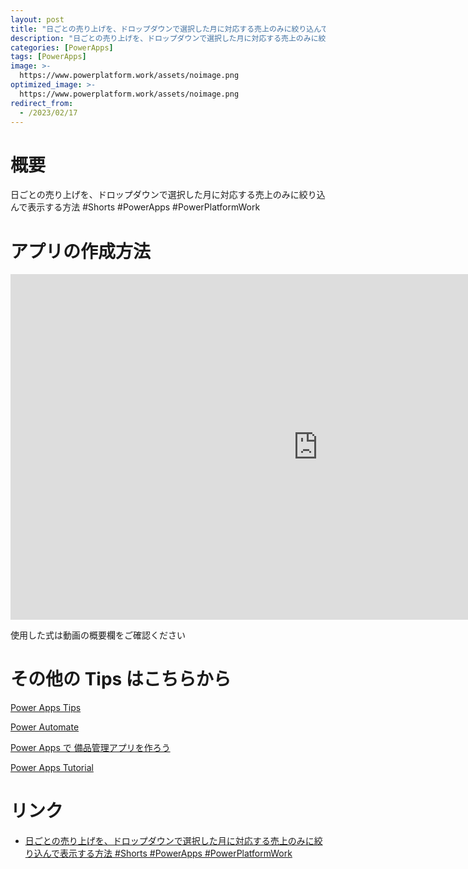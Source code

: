 ```yaml
---
layout: post
title: "日ごとの売り上げを、ドロップダウンで選択した月に対応する売上のみに絞り込んで表示する方法 #Shorts #PowerApps #PowerPlatformWork"
description: "日ごとの売り上げを、ドロップダウンで選択した月に対応する売上のみに絞り込んで表示する方法 #Shorts #PowerApps #PowerPlatformWorkを動画で分かりやすく解説"
categories: [PowerApps]
tags: [PowerApps]
image: >-
  https://www.powerplatform.work/assets/noimage.png
optimized_image: >-
  https://www.powerplatform.work/assets/noimage.png
redirect_from:
  - /2023/02/17
---
```



#  概要

日ごとの売り上げを、ドロップダウンで選択した月に対応する売上のみに絞り込んで表示する方法 #Shorts #PowerApps #PowerPlatformWork


# アプリの作成方法

<iframe width="983" height="553" src="https://www.youtube.com/embed/HRRB2aFygbo" title="YouTube video player" frameborder="0" allow="accelerometer; autoplay; clipboard-write; encrypted-media; gyroscope; picture-in-picture" allowfullscreen></iframe>


使用した式は動画の概要欄をご確認ください


# その他の Tips はこちらから

[Power Apps Tips](https://www.youtube.com/watch?v=VrAQf3JQ7yM&list=PLVhFi1fb3DqakSLVMn22DDcySXh9jtzi- )


[Power Automate](https://www.youtube.com/watch?v=-YnJYT0ASEM&list=PLVhFi1fb3Dqbzic6GieqnLFgD3aTj-eHA)


[Power Apps で 備品管理アプリを作ろう](https://www.youtube.com/playlist?list=PLVhFi1fb3DqZM3HKb8Hea6XEL96990Fyn)


[Power Apps Tutorial](https://www.youtube.com/playlist?list=PLVhFi1fb3DqalxpL974VvAJvV4iWoSbe_)


# リンク


- [日ごとの売り上げを、ドロップダウンで選択した月に対応する売上のみに絞り込んで表示する方法 #Shorts #PowerApps #PowerPlatformWork](https://www.youtube.com/watch?v=HRRB2aFygbo)

